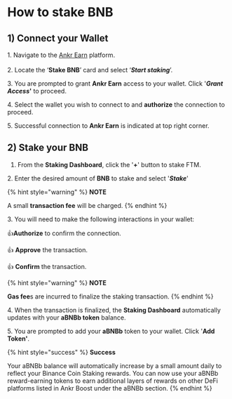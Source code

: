 # How to stake BNB

## **1) Connect your Wallet**

1\. Navigate to the [Ankr Earn](https://stakefi.ankr.com/liquid-staking/launchpad) platform.\
\
2\. Locate the ‘**Stake BNB**’ card and select ‘_**Start staking**_’.

3\. You are prompted to grant **Ankr Earn** access to your wallet. Click '_**Grant Access**_**'** to proceed.

4\. Select the wallet you wish to connect to and **authorize** the connection to proceed.

5\. Successful connection to **Ankr Earn** is indicated at top right corner.

## 2) Stake your BNB

1. From the **Staking Dashboard**, click the '**+**' button to stake FTM.

&#x20; 2\. Enter the desired amount of **BNB** to stake and select '_**Stake**_'

{% hint style="warning" %}
**NOTE**

A small **transaction fee** will be charged.
{% endhint %}

3\. You will need to make the following interactions in your wallet:

:thumbsup:**Authorize** to confirm the connection.

:thumbsup: **Approve** the transaction.

:thumbsup: **Confirm** the transaction.

{% hint style="warning" %}
**NOTE**

**Gas fee**s are incurred to finalize the staking transaction.
{% endhint %}

4\. When the transaction is finalized, the **Staking Dashboard** automatically updates with your **aBNBb token** balance.

5\. You are prompted to add your **aBNBb** token to your wallet. Click '**Add Token'**.

{% hint style="success" %}
**Success**

Your aBNBb balance will automatically increase by a small amount daily to reflect your Binance Coin Staking rewards. You can now use your aBNBb reward-earning tokens to earn additional layers of rewards on other DeFi platforms listed in Ankr Boost under the aBNBb section.
{% endhint %}
